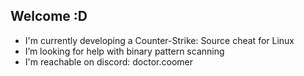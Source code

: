 ## Welcome :D

- I'm currently developing a Counter-Strike: Source cheat for Linux
- I’m looking for help with binary pattern scanning
- I'm reachable on discord: doctor.coomer
